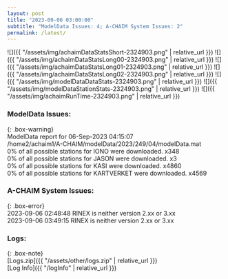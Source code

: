 ```yaml
---
layout: post
title: "2023-09-06 03:00:00"
subtitle: "ModelData Issues: 4; A-CHAIM System Issues: 2"
permalink: /latest/
---
```


![]({{ "/assets/img/achaimDataStatsShort-2324903.png" | relative_url }})
![]({{ "/assets/img/achaimDataStatsLong00-2324903.png" | relative_url }})
![]({{ "/assets/img/achaimDataStatsLong01-2324903.png" | relative_url }})
![]({{ "/assets/img/achaimDataStatsLong02-2324903.png" | relative_url }})
![]({{ "/assets/img/modelDataDataStats-2324903.png" | relative_url }})
![]({{ "/assets/img/modelDataStationStats-2324903.png" | relative_url }})
![]({{ "/assets/img/achaimRunTime-2324903.png" | relative_url }})


### ModelData Issues:  
  
{: .box-warning}  
 ModelData report for 06-Sep-2023 04:15:07   
 /home2/achaim1/A-CHAIM/modelData/2023/249/04/modelData.mat   
 0% of all possible stations for IONO were downloaded. x348   
 0% of all possible stations for JASON were downloaded. x3   
 0% of all possible stations for KASI were downloaded. x4860   
 0% of all possible stations for KARTVERKET were downloaded. x4569   
  
### A-CHAIM System Issues:  
  
{: .box-error}  
2023-09-06 02:48:48 RINEX is neither version 2.xx or 3.xx  
2023-09-06 03:49:15 RINEX is neither version 2.xx or 3.xx  

### Logs:  
  
{: .box-note}  
[Logs.zip]({{ "/assets/other/logs.zip" | relative_url }})  
[Log Info]({{ "/logInfo" | relative_url }})  

